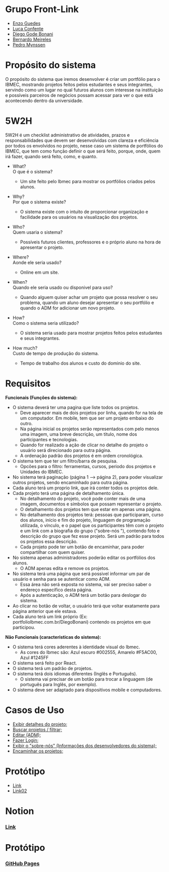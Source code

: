 # Grupo Front-Link
- [Enzo Guedes](https://github.com/Enzoguedesc/react-base-project.git) 
- [Luca Confente](https://github.com/LucaConfente/Front-End) 
- [Diego Gode Bonani](https://github.com/Diego-Bonani/react-base-project) 
- [Bernardo Meireles](https://github.com/meireles07/react-base-project.git) 
- [Pedro Mynssen](https://github.com/endsky1/Projeto_FrontEnd)


# Propósito do sistema
O propósito do sistema que iremos desenvolver é criar um portfólio para o IBMEC, mostrando projetos feitos pelos estudantes e seus integrantes, servindo como um lugar no qual futuros alunos com interesse na instituição e possíveis parceiros de negócios possam acessar para ver o que está acontecendo dentro da universidade.


# 5W2H  
5W2H é um checklist administrativo de atividades, prazos e responsabilidades que devem ser desenvolvidas com clareza e eficiência por todos os envolvidos no projeto, nesse caso um sistema de portfólios do IBMEC, que tem como função definir o que será feito, porque, onde, quem irá fazer, quando será feito, como, e quanto.  

- What?  
  O que é o sistema?
  - Um site feito pelo Ibmec para mostrar os portfólios criados pelos alunos.  

- Why?  
  Por que o sistema existe?  
  - O sistema existe com o intuito de proporcionar organização e facilidade para os usuários na visualização dos projetos.  

- Who?  
  Quem usaria o sistema?  
  - Possíveis futuros clientes, professores e o próprio aluno na hora de apresentar o projeto.  

- Where?  
  Aonde ele seria usado?  
  - Online em um site.  

- When?  
  Quando ele seria usado ou disponivel para uso?  
  - Quando alguem quiser achar um projeto que possa resolver o seu problema, quando um aluno desejar apresentar o seu portfólio e quando o ADM for adicionar um novo projeto.  

- How?  
  Como o sistema seria utilizado?  
  - O sistema seria usado para mostrar projetos feitos pelos estudantes e seus integrantes.  

- How much?  
  Custo de tempo de produção do sistema.  
  - Tempo de trabalho dos alunos e custo do dominio do site.  


# Requisitos

**Funcionais (Funções do sistema):**  
 - O sistema deverá ter uma pagina que liste todos os projetos.
   - Deve aparecer mais de dois projetos por linha, quando for na tela de um computador. Em mobile, tem que ser um projeto embaixo do outro.
   - Na página inicial os projetos serão representados com pelo menos uma imagem, uma breve descrição, um titulo, nome dos participantes e tecnologias.
   - Quando for realizado a ação de clicar no detalhe do projeto o usuário será direcionado para outra página.
   - A ordenação padrão dos projetos é em ordem cronológica.
 - O sistema tem que ter um filtro/barra de pesquisa.
   -  Opcões para o filtro: ferramentas, cursos, periodo dos projetos e Unidades do IBMEC.
 - No sistema terá paginação (página 1 --> página 2), para poder visualizar outros projetos, sendo encaminhado para outra página. 
 - Cada aluno terá um proprio link, que irá conter todos os projetos dele.
 - Cada projeto terá uma página de detalhamento única.
   - No detalhamento do projeto, você pode conter mais de uma imagem, documentos e símbolos que possam representar o projeto.
   - O detalhamento dos projetos tem que estar em apenas uma página.
   - No detalhamento dos projetos terá: pessoas que participaram, curso dos alunos, início e fim do projeto, linguagem de programação utilizada, o vínculo, e o papel que os participantes têm com o projeto e um link com a biografia do grupo ("sobre-nós "), contendo foto e descrição do grupo que fez esse projeto. Será um padrão para todos os projetos essa descrição.
   - Cada projeto pode ter um botão de encaminhar, para poder compartilhar com quem quiser.
 - No sistema apenas administradores poderão editar os portfólios dos alunos.
   - O ADM apenas edita e remove os projetos.
 - No sistema terá uma página que será possivel informar um par de usuário e senha para se autenticar como ADM.
   - Essa área não será exposta no sistema, vai ser preciso saber o endereço específico desta página.
   - Após a autenticação, o ADM terá um botão para deslogar do sistema.
 - Ao clicar no botão de voltar, o usuário terá que voltar exatamente para página anterior que ele estava.
 - Cada aluno terá um link próprio (Ex: portfolioIbmec.com.br/DiegoBonani) contendo os projetos em que participou.

**Não Funcionais (caracteristicas do sistema):**      
 - O sistema terá cores aderentes à identidade visual do Ibmec.
   - As cores do Ibmec são: Azul escuro #002555, Amarelo #F5AC00, Azul #1245FF
 - O sistema será feito por React.  
 - O sistema terá um padrão de projetos.  
 - O sistema terá dois idiomas diferentes (Inglês e Português).
   - O sistema vai precisar de um botão para trocar a linguagem (de português para Inglês, por exemplo).
 - O sistema deve ser adaptado para dispositivos mobile e computadores.    

# Casos de Uso

- [Exibir detalhes do projeto;](https://github.com/Enzoguedesc/Grupo_Front-end/blob/main/Exibir%20detalhes%20do%20projeto.md)
- [Buscar projetos / filtrar;](https://github.com/Enzoguedesc/Grupo_Front-end/blob/main/Buscar%20projetos%20e%20Filtrar.md)
- [Editar (ADM);](https://github.com/Enzoguedesc/Grupo_Front-end/blob/dc946af5d4a71d289e3654798f9a9dad3faa7241/Editar%20(ADM).md)
- [Fazer Login;](https://github.com/Enzoguedesc/Grupo_Front-end/blob/main/Fazer%20Login.md)
- [Exibir o "sobre-nós" (Informações dos desenvolvedores do sistema);](https://github.com/Enzoguedesc/Grupo_Front-end/blob/main/Exibir_Sobre-Nos.md)
- [Encaminhar os projetos;](https://github.com/Enzoguedesc/Grupo_Front-end/blob/main/Encaminhar_projetos.md)  
  

# Protótipo

- [Link](https://www.figma.com/design/o3H2XyWzj1dHUAA1pZX9oT/Front-end---AP1?node-id=0-1&t=h8DTWxlsC8o2wZ9X-1)
- [Link02](https://www.figma.com/design/u9UExaEvoR5HJagcmbIyj5/Untitled?node-id=0-1&node-type=canvas&t=TPrD1TX0J2UUCyCa-0)

# Notion
### [Link](https://www.notion.so/1227d5c115d68069bfcbc2b58058e6b6?v=1227d5c115d680909ac0000c5b74627c&pvs=4)

# Protótipo
### [GitHub Pages](https://enzoguedesc.github.io/Grupo_Front-end/)
